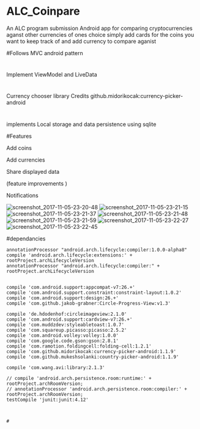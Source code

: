 # ALC_Coinpare
An ALC program submission Android app for comparing cryptocurrencies aganst other currencies of ones choice simply add cards for the coins you want to keep track of and add currency to compare aganist

#Follows  MVC android pattern

#
Implement ViewModel and LiveData 

#
Currency chooser library Credits  github.midorikocak:currency-picker-android

#
implements Local storage and data persistence using sqlite



#Features

Add coins

Add currencies

Share displayed data

(feature improvements )

Notifications 


![screenshot_2017-11-05-23-20-48](https://user-images.githubusercontent.com/14289998/32418777-0f693eee-c281-11e7-8d67-f54be0706924.png)
![screenshot_2017-11-05-23-21-15](https://user-images.githubusercontent.com/14289998/32418778-101d56e0-c281-11e7-99ae-8cd824756f4a.png)
![screenshot_2017-11-05-23-21-37](https://user-images.githubusercontent.com/14289998/32418779-10c3d20e-c281-11e7-9a8a-27bb589b3350.png)
![screenshot_2017-11-05-23-21-48](https://user-images.githubusercontent.com/14289998/32418780-11c4299c-c281-11e7-9e80-6f3980996d2e.png)
![screenshot_2017-11-05-23-21-59](https://user-images.githubusercontent.com/14289998/32418781-131c1fa2-c281-11e7-82d5-e757112721e6.png)
![screenshot_2017-11-05-23-22-27](https://user-images.githubusercontent.com/14289998/32418783-158b4c4a-c281-11e7-82de-a6ec7a59c106.png)
![screenshot_2017-11-05-23-22-45](https://user-images.githubusercontent.com/14289998/32418785-16fb9ee0-c281-11e7-8abe-40b5c782b038.png)

#dependancies

    annotationProcessor "android.arch.lifecycle:compiler:1.0.0-alpha8"
    compile 'android.arch.lifecycle:extensions:' + rootProject.archLifecycleVersion
    annotationProcessor "android.arch.lifecycle:compiler:" + rootProject.archLifecycleVersion


    compile 'com.android.support:appcompat-v7:26.+'
    compile 'com.android.support.constraint:constraint-layout:1.0.2'
    compile 'com.android.support:design:26.+'
    compile 'com.github.jakob-grabner:Circle-Progress-View:v1.3'

    compile 'de.hdodenhof:circleimageview:2.1.0'
    compile 'com.android.support:cardview-v7:26.+'
    compile 'com.muddzdev:styleabletoast:1.0.7'
    compile 'com.squareup.picasso:picasso:2.5.2'
    compile 'com.android.volley:volley:1.0.0'
    compile 'com.google.code.gson:gson:2.8.1'
    compile 'com.ramotion.foldingcell:folding-cell:1.2.1'
    compile 'com.github.midorikocak:currency-picker-android:1.1.9'
    compile 'com.github.mukeshsolanki:country-picker-android:1.1.9'

    compile 'com.wang.avi:library:2.1.3'

    // compile 'android.arch.persistence.room:runtime:' + rootProject.archRoomVersion;
    // annotationProcessor 'android.arch.persistence.room:compiler:' + rootProject.archRoomVersion;
    testCompile 'junit:junit:4.12'
    
    
    
    #
    
